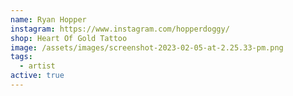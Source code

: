 ```yaml
---
name: Ryan Hopper
instagram: https://www.instagram.com/hopperdoggy/
shop: Heart Of Gold Tattoo
image: /assets/images/screenshot-2023-02-05-at-2.25.33-pm.png
tags:
  - artist
active: true
---
```

